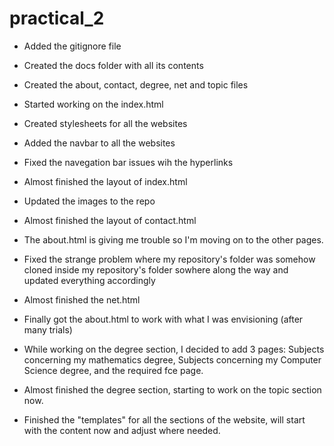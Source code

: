# practical_2

- Added the gitignore file
- Created the docs folder with all its contents
- Created the about, contact, degree, net and topic files

- Started working on the index.html
- Created stylesheets for all the websites
- Added the navbar to all the websites
- Fixed the navegation bar issues wih the hyperlinks
- Almost finished the layout of index.html
- Updated the images to the repo
- Almost finished the layout of contact.html
- The about.html is giving me trouble so I'm moving on to the other pages.
- Fixed the strange problem where my repository's folder was somehow cloned inside my repository's folder sowhere along the way and updated everything accordingly
- Almost finished the net.html
- Finally got the about.html to work with what I was envisioning (after many trials)
- While working on the degree section, I decided to add 3 pages: Subjects concerning my mathematics degree, Subjects concerning my Computer Science degree, and the required fce page.
- Almost finished the degree section, starting to work on the topic section now.
- Finished the "templates" for all the sections of the website, will start with the content now and adjust where needed.